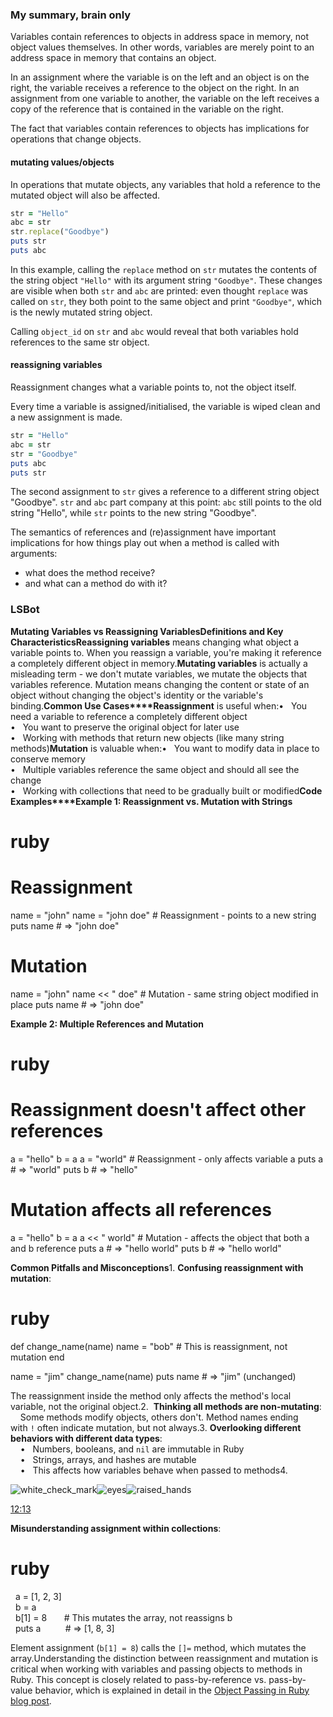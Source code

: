 ### My summary, brain only

Variables contain references to objects in address space in memory, not object values themselves. In other words, variables are merely point to an address space in memory that contains an object.

In an assignment where the variable is on the left and an object is on the right, the variable receives a reference to the object on the right. In an assignment from one variable to another, the variable on the left receives a copy of the reference that is contained in the variable on the right.

The fact that variables contain references to objects has implications for operations that change objects.

#### mutating values/objects

In operations that mutate objects, any variables that hold a reference to the mutated object will also be affected.

```ruby
str = "Hello"
abc = str
str.replace("Goodbye")
puts str
puts abc
```

In this example, calling the `replace` method on `str` mutates the contents of the string object `"Hello"` with its argument string `"Goodbye"`. These changes are visible when both `str` and `abc` are printed: even thought `replace` was called on `str`, they both point to the same object and print `"Goodbye"`, which is the newly mutated string object.

Calling `object_id` on `str` and `abc` would reveal that both variables hold references to the same str object.

#### reassigning variables

Reassignment changes what a variable points to, not the object itself.

Every time a variable is assigned/initialised, the variable is wiped clean and a new assignment is made.

```ruby
str = "Hello"
abc = str
str = "Goodbye"
puts abc
puts str
```

The second assignment to `str` gives a reference to a different string object "Goodbye". `str` and `abc` part company at this point: `abc` still points to the old string "Hello", while `str` points to the new string "Goodbye".

The semantics of references and (re)assignment have important implications for how things play out when a method is called with arguments:
- what does the method receive?
- and what can a method do with it?

### LSBot

**Mutating Variables vs Reassigning Variables****Definitions and Key Characteristics****Reassigning variables**​ means changing what object a variable points to. When you reassign a variable, you're making it reference a completely different object in memory.**Mutating variables**​ is actually a misleading term - we don't mutate variables, we mutate the objects that variables reference. Mutation means changing the content or state of an object without changing the object's identity or the variable's binding.**Common Use Cases****Reassignment**​ is useful when:•   You need a variable to reference a completely different object  
•   You want to preserve the original object for later use  
•   Working with methods that return new objects (like many string methods)**Mutation**​ is valuable when:•   You want to modify data in place to conserve memory  
•   Multiple variables reference the same object and should all see the change  
•   Working with collections that need to be gradually built or modified**Code Examples****Example 1: Reassignment vs. Mutation with Strings**

# ruby

# Reassignment
name = "john"
name = "john doe"  # Reassignment - points to a new string
puts name          # => "john doe"

# Mutation
name = "john"
name << " doe"     # Mutation - same string object modified in place
puts name          # => "john doe"

**Example 2: Multiple References and Mutation**

# ruby

# Reassignment doesn't affect other references
a = "hello"
b = a
a = "world"     # Reassignment - only affects variable a
puts a          # => "world"
puts b          # => "hello"

# Mutation affects all references
a = "hello"
b = a
a << " world"   # Mutation - affects the object that both a and b reference
puts a          # => "hello world"
puts b          # => "hello world"

**Common Pitfalls and Misconceptions**1.  ​**Confusing reassignment with mutation**​:<!---->

# ruby

   def change_name(name)
     name = "bob"     # This is reassignment, not mutation
   end
   
   name = "jim"
   change_name(name)
   puts name          # => "jim" (unchanged)

The reassignment inside the method only affects the method's local variable, not the original object.2.  ​**Thinking all methods are non-mutating**​:  
    Some methods modify objects, others don't. Method names ending with `!` often indicate mutation, but not always.3.  ​**Overlooking different behaviors with different data types**​:  
    •   Numbers, booleans, and `nil` are immutable in Ruby  
    •   Strings, arrays, and hashes are mutable  
    •   This affects how variables behave when passed to methods4.

![white_check_mark](https://a.slack-edge.com/production-standard-emoji-assets/14.0/apple-small/2705.png)![eyes](https://a.slack-edge.com/production-standard-emoji-assets/14.0/apple-small/1f440.png)![raised_hands](https://a.slack-edge.com/production-standard-emoji-assets/14.0/apple-small/1f64c.png)

[12:13](https://launchschool.slack.com/archives/D08J3DADQBW/p1744078408918119?thread_ts=1744078382.552099&cid=D08J3DADQBW)

**Misunderstanding assignment within collections**​:<!---->

# ruby  
  
   a = [1, 2, 3]  
   b = a  
   b[1] = 8       # This mutates the array, not reassigns b  
   puts a          # => [1, 8, 3]  

Element assignment (`b[1] = 8`) calls the `[]=` method, which mutates the array.Understanding the distinction between reassignment and mutation is critical when working with variables and passing objects to methods in Ruby. This concept is closely related to pass-by-reference vs. pass-by-value behavior, which is explained in detail in the [Object Passing in Ruby blog post](https://launchschool.com/blog/object-passing-in-ruby).